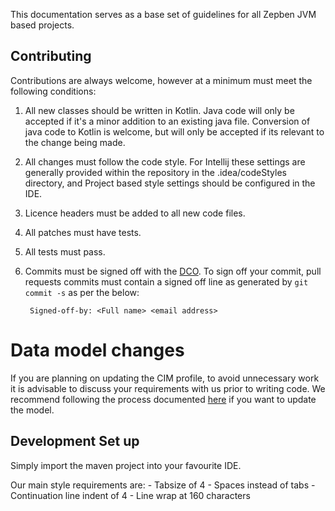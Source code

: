 This documentation serves as a base set of guidelines for all Zepben JVM based projects.

## Contributing ##

Contributions are always welcome, however at a minimum must meet the following conditions:

1. All new classes should be written in Kotlin. Java code will only be accepted if it's a minor addition to an existing
java file. Conversion of java code to Kotlin is welcome, but will only be accepted if its relevant to the change being made.
1. All changes must follow the code style. For Intellij these settings are generally provided within the repository in the .idea/codeStyles directory, and Project based style settings should be configured in the IDE.
1. Licence headers must be added to all new code files.
1. All patches must have tests.
1. All tests must pass.
1. Commits must be signed off with the [DCO](DCO.md). 
   To sign off your commit, pull requests commits must contain a signed off line as generated by `git commit -s` as per the below:

        Signed-off-by: <Full name> <email address>


# Data model changes #
If you are planning on updating the CIM profile, to avoid unnecessary work it is advisable to discuss your requirements
with us prior to writing code. We recommend following the process documented [here](TODO) if you want to update the model.

## Development Set up ##

Simply import the maven project into your favourite IDE.

Our main style requirements are:
    - Tabsize of 4
    - Spaces instead of tabs
    - Continuation line indent of 4
    - Line wrap at 160 characters

